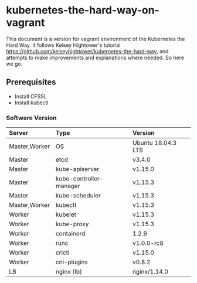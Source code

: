 # kubernetes-the-hard-way-on-vagrant
This document is a version for vagrant environment of the Kubernetes the Hard Way. It follows Kelsey Hightower's tutorial https://github.com/kelseyhightower/kubernetes-the-hard-way, and attempts to make improvements and explanations where needed. So here we go.

## Prerequisites

- Install CFSSL
- Install kubectl

### Software Version
| Server        | Type                    | Version            | 
|:------------- | :---------------------- |:------------------ | 
| Master,Worker | OS                      | Ubuntu 18.04.3 LTS |
| Master        | etcd                    | v3.4.0             |
| Master        | kube-apiserver          | v1.15.0            |
| Master        | kube-controller-manager | v1.15.3            |
| Master        | kube-scheduler          | v1.15.3            |
| Master,Worker | kubectl                 | v1.15.3            |
| Worker        | kubelet                 | v1.15.3            |
| Worker        | kube-proxy              | v1.15.3            |
| Worker        | containerd              | 1.2.9              |
| Worker        | runc                    | v1.0.0-rc8         |
| Worker        | crictl                  | v1.15.0            |
| Worker        | cni-plugins             | v0.8.2             |
| LB            | nginx (lb)              | nginx/1.14.0       |

